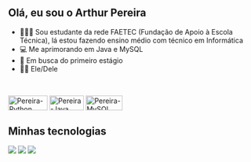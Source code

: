 ## Olá, eu sou o Arthur Pereira

  - 👨🏾‍🎓 Sou estudante da rede FAETEC (Fundação de Apoio à Escola Técnica), lá estou fazendo ensino médio com técnico em Informática
  - 💻 Me aprimorando em Java e MySQL
  - 🔭 Em busca do primeiro estágio 
  - 👨🏾 Ele/Dele

  ##
  
<div style="display: inline_block"><br>
  <img align="center" alt="Pereira-Python" height="30" width="80" src="https://img.shields.io/badge/Python-14354C?style=for-the-badge&logo=python&logoColor=white">
  <img align="center" alt="Pereira-Java" height="30" width="70" src="https://img.shields.io/badge/Java-ED8B00?style=for-the-badge&logo=openjdk&logoColor=white">
  <img align="center" alt="Pereira-MySQL" height="30" width="75" src="https://img.shields.io/badge/MySQL-005C84?style=for-the-badge&logo=mysql&logoColor=white">
</div>

  ## Minhas tecnologias

<div> 
  <a href="https://instagram.com/arthurper2eira" target="_blank"><img src="https://img.shields.io/badge/-Instagram-%23E4405F?style=for-the-badge&logo=instagram&logoColor=white" target="_blank"></a>
  <a href = "mailto:arthur.ppa2@gmail.com"><img src="https://img.shields.io/badge/-Gmail-%23333?style=for-the-badge&logo=gmail&logoColor=white" target="_blank"></a>
  <a href="https://www.linkedin.com/in/arthur-pedro-24336934a/" target="_blank"><img src="https://img.shields.io/badge/-LinkedIn-%230077B5?style=for-the-badge&logo=linkedin&logoColor=white" target="_blank"></a> 
  
</div>
